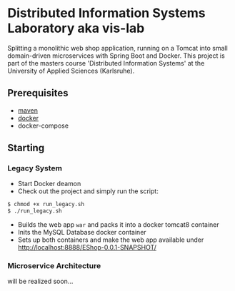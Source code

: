 # Distributed Information Systems Laboratory aka vis-lab
Splitting a monolithic web shop application, running on a Tomcat into small domain-driven microservices with Spring Boot and Docker. This project is part of the masters course 'Distributed Information Systems' at the University of Applied Sciences (Karlsruhe).

## Prerequisites
- [maven](https://maven.apache.org/)
- [docker](https://docker.com)
- docker-compose

## Starting
### Legacy System
- Start Docker deamon
- Check out the project and simply run the script:
```bash
$ chmod +x run_legacy.sh
$ ./run_legacy.sh
```
- Builds the web app `war` and packs it into a docker tomcat8 container
- Inits the MySQL Database docker container
- Sets up both containers and make the web app available under [http://localhost:8888/EShop-0.0.1-SNAPSHOT/](http://localhost:8888/EShop-0.0.1-SNAPSHOT/)

### Microservice Architecture
will be realized soon...
